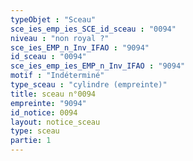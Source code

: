 ```yaml
---
typeObjet : "Sceau"
sce_ies_emp_ies_SCE_id_sceau : "0094"
niveau : "non royal ?"
sce_ies_EMP_n_Inv_IFAO : "9094"
id_sceau : "0094"
sce_ies_emp_ies_EMP_n_Inv_IFAO : "9094"
motif : "Indéterminé"
type_sceau : "cylindre (empreinte)"
title: sceau n°0094
empreinte: "9094"
id_notice: 0094
layout: notice_sceau
type: sceau
partie: 1
---
```

